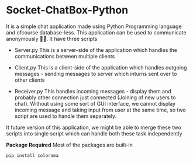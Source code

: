 # Socket-ChatBox-Python
It is a simple chat application made using Python Programming language and ofcourse database-less. This application can be used to communicate anonymously 🤣🤣. 
It have three scripts

- Server.py
  This is a server-side of the application which handles the communications between multiple clients

- Client.py
  This is a client-side of the application which handles outgoing messages - sending messages to server which inturns sent over to other clients
 
 - Receiver.py
  This handles incoming messages - display them and probably other connection just connected (Joining of new users to chat). Without using some sort of GUI interface,
  we cannot display incoming message and taking input from user at the same time, so two script are used to handle them separately. 
  
  It future version of this application, we might be able to merge these two scripts into single script which can handle both these task independently
  
 **Package Required**
Most of the packages are built-in

````
pip install colorama
````
